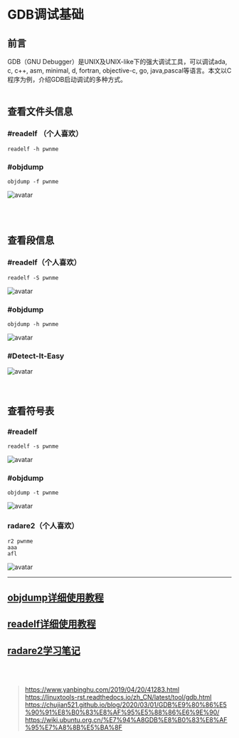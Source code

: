 # GDB调试基础  

## 前言
GDB（GNU Debugger）是UNIX及UNIX-like下的强大调试工具，可以调试ada, c, c++, asm, minimal, d, fortran, objective-c, go, java,pascal等语言。本文以C程序为例，介绍GDB启动调试的多种方式。
<br/>
<br/>

## 查看文件头信息
### #readelf （个人喜欢）
```
readelf -h pwnme
```
### #objdump
```
objdump -f pwnme
```
![avatar](.assets/1.png)  

<br/>
<br/>

## 查看段信息

### #readelf（个人喜欢）
```
readelf -S pwnme
```
![avatar](.assets/2.png)  
### #objdump
```
objdump -h pwnme
```
![avatar](.assets/3.png)  
### #Detect-It-Easy
![avatar](.assets/4.png)  
<br/>
<br/>

## 查看符号表

### #readelf
```
readelf -s pwnme
```
![avatar](.assets/5.png)  
### #objdump
```
objdump -t pwnme
```
![avatar](.assets/5.png)  

### radare2（个人喜欢）
```
r2 pwnme
aaa
afl
```
![avatar](.assets/6.png)  

---

## [objdump详细使用教程](./objdump/readme.md)  
## [readelf详细使用教程](./readelf/readme.md)  
## [radare2学习笔记](./radre2/readme.md)  
<br>
<br>

> https://www.yanbinghu.com/2019/04/20/41283.html  
> https://linuxtools-rst.readthedocs.io/zh_CN/latest/tool/gdb.html  
> https://chujian521.github.io/blog/2020/03/01/GDB%E9%80%86%E5%90%91%E8%B0%83%E8%AF%95%E5%88%86%E6%9E%90/  
> https://wiki.ubuntu.org.cn/%E7%94%A8GDB%E8%B0%83%E8%AF%95%E7%A8%8B%E5%BA%8F  
